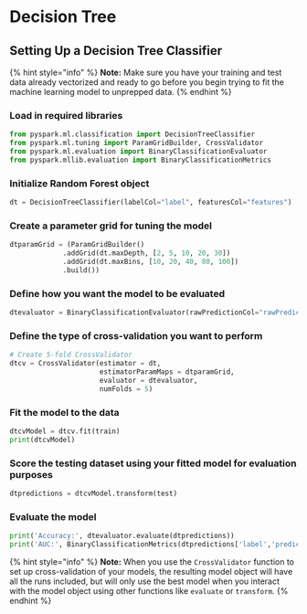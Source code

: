 # Decision Tree

## Setting Up a Decision Tree Classifier

{% hint style="info" %}
**Note:** Make sure you have your training and test data already vectorized and ready to go before you begin trying to fit the machine learning model to unprepped data.
{% endhint %}

### Load in required libraries

```python
from pyspark.ml.classification import DecisionTreeClassifier
from pyspark.ml.tuning import ParamGridBuilder, CrossValidator
from pyspark.ml.evaluation import BinaryClassificationEvaluator
from pyspark.mllib.evaluation import BinaryClassificationMetrics
```

### Initialize Random Forest object

```python
dt = DecisionTreeClassifier(labelCol="label", featuresCol="features")
```

### Create a parameter grid for tuning the model

```python
dtparamGrid = (ParamGridBuilder()
             .addGrid(dt.maxDepth, [2, 5, 10, 20, 30])
             .addGrid(dt.maxBins, [10, 20, 40, 80, 100])
             .build())
```

### Define how you want the model to be evaluated

```python
dtevaluator = BinaryClassificationEvaluator(rawPredictionCol="rawPrediction")
```

### Define the type of cross-validation you want to perform

```python
# Create 5-fold CrossValidator
dtcv = CrossValidator(estimator = dt,
                      estimatorParamMaps = dtparamGrid,
                      evaluator = dtevaluator,
                      numFolds = 5)
```

### Fit the model to the data

```python
dtcvModel = dtcv.fit(train)
print(dtcvModel)
```

### Score the testing dataset using your fitted model for evaluation purposes

```python
dtpredictions = dtcvModel.transform(test)
```

### Evaluate the model

```python
print('Accuracy:', dtevaluator.evaluate(dtpredictions))
print('AUC:', BinaryClassificationMetrics(dtpredictions['label','prediction'].rdd).areaUnderROC)
```

{% hint style="info" %}
**Note:** When you use the `CrossValidator` function to set up cross-validation of your models, the resulting model object will have all the runs included, but will only use the best model when you interact with the model object using other functions like `evaluate` or `transform`.
{% endhint %}



